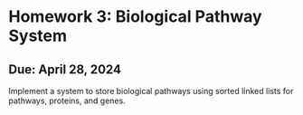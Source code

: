﻿# Homework 3: Biological Pathway System
## Due: April 28, 2024
Implement a system to store biological pathways using sorted linked lists for pathways, proteins, and genes.

